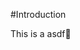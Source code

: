 #Introduction

This is a asdf  
<!--stackedit_data:
eyJoaXN0b3J5IjpbLTEwMDgzMjY1MCwtMTYyMTU0NDgwNCwtMT
I1MTA5NzU0Ml19
-->